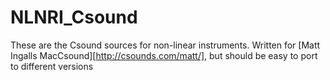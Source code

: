 # NLNRI_Csound
These are the Csound sources for non-linear instruments. Written for [Matt Ingalls MacCsound][http://csounds.com/matt/], but should be easy to port to different versions
